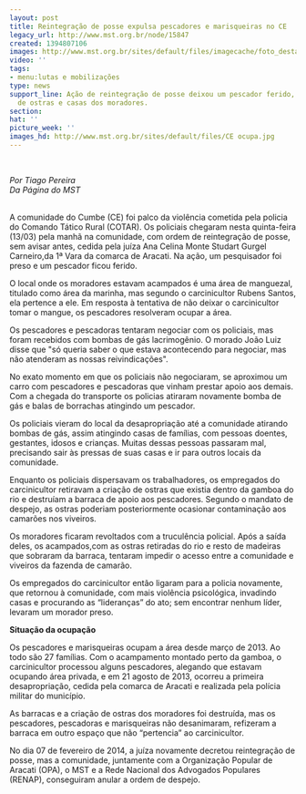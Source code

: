```yaml
---
layout: post
title: Reintegração de posse expulsa pescadores e marisqueiras no CE
legacy_url: http://www.mst.org.br/node/15847
created: 1394807106
images: http://www.mst.org.br/sites/default/files/imagecache/foto_destaque/CE ocupa.jpg
video: ''
tags:
- menu:lutas e mobilizações
type: news
support_line: Ação de reintegração de posse deixou um pescador ferido, destruiu criação
  de ostras e casas dos moradores.
section: 
hat: ''
picture_week: ''
images_hd: http://www.mst.org.br/sites/default/files/CE ocupa.jpg
---
```

<p>&nbsp;</p><p><em>Por Tiago Pereira<br>Da Página do MST</em></p><p><br>A comunidade do Cumbe (CE) foi palco da violência cometida pela policia do Comando Tático Rural (COTAR). Os policiais chegaram nesta quinta-feira (13/03) pela manhã na comunidade, com ordem de reintegração de posse, sem avisar antes, cedida pela juíza Ana Celina Monte Studart Gurgel Carneiro,da 1ª Vara da comarca de Aracati. Na ação, um pesquisador foi preso e um pescador ficou ferido.</p><p>O local onde os moradores estavam acampados é uma área de manguezal, titulado como área da marinha, mas segundo o carcinicultor Rubens Santos, ela pertence a ele. Em resposta à tentativa de não deixar o carcinicultor tomar o mangue, os pescadores resolveram ocupar a área.</p><p>Os pescadores e pescadoras tentaram negociar com os policiais, mas foram recebidos com bombas de gás lacrimogênio. O morado João Luiz disse que "só queria saber o que estava acontecendo para negociar, mas não atenderam as nossas reivindicações".</p><p>No exato momento em que os policiais não negociaram, se aproximou um carro com pescadores e pescadoras que vinham prestar apoio aos demais. Com a chegada do transporte os policias atiraram novamente bomba de gás e balas de borrachas atingindo um pescador.</p><p>Os policiais vieram do local da desapropriação até a comunidade atirando bombas de gás, assim atingindo casas de famílias, com pessoas doentes, gestantes, idosos e crianças. Muitas dessas pessoas passaram mal, precisando sair às pressas de suas casas e ir para outros locais da comunidade.</p><p>Enquanto os policiais dispersavam os trabalhadores, os empregados do carcinicultor retiravam a criação de ostras que existia dentro da gamboa do rio e destruíam a barraca de apoio aos pescadores. Segundo o mandato de despejo, as ostras poderiam posteriormente ocasionar contaminação aos camarões nos viveiros.</p><p>Os moradores ficaram revoltados com a truculência policial. Após a saída deles, os acampados,com as ostras retiradas do rio e resto de madeiras que sobraram da barraca, tentaram impedir o acesso entre a comunidade e viveiros da fazenda de camarão.</p><p>Os empregados do carcinicultor então ligaram para a policia novamente, que retornou à comunidade, com mais violência psicológica, invadindo casas e procurando as “lideranças” do ato; sem encontrar nenhum líder, levaram um morador preso.</p><p><strong>Situação da ocupação</strong></p><p>Os pescadores e marisqueiras ocupam a área desde março de 2013. Ao todo são 27 famílias. Com o acampamento montado perto da gamboa, o carcinicultor processou alguns pescadores, alegando que estavam ocupando área privada, e em 21 agosto de 2013, ocorreu a primeira desapropriação, cedida pela comarca de Aracati e realizada pela polícia militar do município.</p><p>As barracas e a criação de ostras dos moradores foi destruída, mas os pescadores, pescadoras e marisqueiras não desanimaram, refizeram a barraca em outro espaço que não “pertencia” ao carcinicultor.</p><p>No dia 07 de fevereiro de 2014, a juíza novamente decretou reintegração de posse, mas a comunidade, juntamente com a Organização Popular de Aracati (OPA), o MST e a Rede Nacional dos Advogados Populares (RENAP), conseguiram anular a ordem de despejo.&nbsp; <br>&nbsp;</p>

